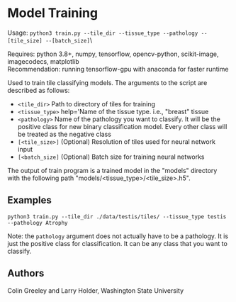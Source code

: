 # Model Training

Usage: `python3 train.py --tile_dir --tissue_type --pathology --[tile_size] --[batch_size]`\

Requires: python 3.8+, numpy, tensorflow, opencv-python, scikit-image, imagecodecs, matplotlib\
Recommendation: running tensorflow-gpu with anaconda for faster runtime

Used to train tile classifying models. The arguments to the script
are described as follows:
* `<tile_dir>` Path to directory of tiles for training
* `<tissue_type>` help='Name of the tissue type. i.e., "breast" tissue
* `<pathology>` Name of the pathology you want to classify. It will be the positive class for 
  new binary classification model. Every other class will be treated as the negative class
* `[<tile_size>]` (Optional) Resolution of tiles used for neural network input
* `[<batch_size]` (Optional) Batch size for training neural networks

The output of train program is a trained model in the "models" directory with the following path
"models/<tissue_type>/<pathology><tile_size>.h5".

## Examples

    python3 train.py --tile_dir ./data/testis/tiles/ --tissue_type testis --pathology Atrophy
    
Note: the `pathology` argument does not actually have to be a pathology. It is just the positive 
class for classification. It can be any class that you want to classify.

## Authors

Colin Greeley and Larry Holder, Washington State University
